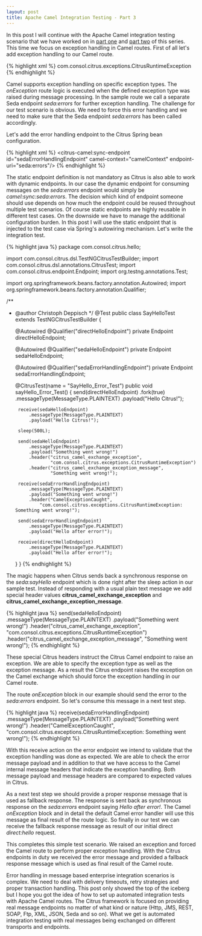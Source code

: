 ```yaml
---
layout: post
title: Apache Camel Integration Testing - Part 3
---
```


In this post I will continue with the Apache Camel integration testing scenario that we have worked on in
<a href="http://christophd.github.io/camel-testing-part-1/" title="Part 1" target="_blank">part one</a> and
<a href="http://christophd.github.io/camel-testing-part-2/" title="Part 2" target="_blank">part two</a> of this series.
This time we focus on exception handling in Camel routes. First of all let's add exception handling to our Camel route.

{% highlight xml %}
<camelContext id="camelContext" xmlns="http://camel.apache.org/schema/spring">
  <route id="helloRoute">
    <from uri="direct:hello"/>
    <to uri="seda:sayHello" pattern="InOut"/>
    <onException>
      <exception>com.consol.citrus.exceptions.CitrusRuntimeException</exception>
      <to uri="seda:errors"/>
    </onException>
  </route>
</camelContext>
{% endhighlight %}

Camel supports exception handling on specific exception types. The _onException_ route logic is executed when the defined exception type was raised
during message processing. In the sample route we call a separate Seda endpoint _seda:errors_ for further exception handling. The challenge for our
test scenario is obvious. We need to force this error handling and we need to make sure that the Seda endpoint _seda:errors_ has been called accordingly.

Let's add the error handling endpoint to the Citrus Spring bean configuration.

{% highlight xml %}
<citrus-camel:sync-endpoint id="sedaErrorHandlingEndpoint"
                       camel-context="camelContext"
                       endpoint-uri="seda:errors"/>
{% endhighlight %}

The static endpoint definition is not mandatory as Citrus is also able to work with dynamic endpoints. In our case the dynamic endpoint for consuming messages on
the _seda:errors_ endpoint would simply be _camel:sync:seda:errors_. The decision which kind of endpoint someone should use depends
on how much the endpoint could be reused throughout multiple test scenarios. Of course static endpoints are highly reusable in different test cases. On the downside
we have to manage the additional configuration burden. In this post I will use the static endpoint that is injected to the test case via Spring's autowiring mechanism.
Let's write the integration test.

{% highlight java %}
package com.consol.citrus.hello;

import com.consol.citrus.dsl.TestNGCitrusTestBuilder;
import com.consol.citrus.dsl.annotations.CitrusTest;
import com.consol.citrus.endpoint.Endpoint;
import org.testng.annotations.Test;

import org.springframework.beans.factory.annotation.Autowired;
import org.springframework.beans.factory.annotation.Qualifier;

/**
 * @author Christoph Deppisch
 */
@Test
public class SayHelloTest extends TestNGCitrusTestBuilder {

    @Autowired
    @Qualifier("directHelloEndpoint")
    private Endpoint directHelloEndpoint;

    @Autowired
    @Qualifier("sedaHelloEndpoint")
    private Endpoint sedaHelloEndpoint;

    @Autowired
    @Qualifier("sedaErrorHandlingEndpoint")
    private Endpoint sedaErrorHandlingEndpoint;

    @CitrusTest(name = "SayHello_Error_Test")
    public void sayHello_Error_Test() {
        send(directHelloEndpoint)
            .fork(true)
            .messageType(MessageType.PLAINTEXT)
            .payload("Hello Citrus!");

        receive(sedaHelloEndpoint)
            .messageType(MessageType.PLAINTEXT)
            .payload("Hello Citrus!");

        sleep(500L);

        send(sedaHelloEndpoint)
            .messageType(MessageType.PLAINTEXT)
            .payload("Something went wrong!")
            .header("citrus_camel_exchange_exception",
                    "com.consol.citrus.exceptions.CitrusRuntimeException")
            .header("citrus_camel_exchange_exception_message",
                    "Something went wrong!");

        receive(sedaErrorHandlingEndpoint)
            .messageType(MessageType.PLAINTEXT)
            .payload("Something went wrong!")
            .header("CamelExceptionCaught",
                "com.consol.citrus.exceptions.CitrusRuntimeException: Something went wrong!");

        send(sedaErrorHandlingEndpoint)
            .messageType(MessageType.PLAINTEXT)
            .payload("Hello after error!");

        receive(directHelloEndpoint)
            .messageType(MessageType.PLAINTEXT)
            .payload("Hello after error!");
    }
}
{% endhighlight %}

The magic happens when Citrus sends back a synchronous response on the _seda:sayHello_ endpoint which is done right after the sleep action in our sample test.
Instead of responding with a usual plain text message we add special header values __citrus_camel_exchange_exception__ and __citrus_camel_exchange_exception_message__.

{% highlight java %}
send(sedaHelloEndpoint)
    .messageType(MessageType.PLAINTEXT)
    .payload("Something went wrong!")
    .header("citrus_camel_exchange_exception",
            "com.consol.citrus.exceptions.CitrusRuntimeException")
    .header("citrus_camel_exchange_exception_message",
            "Something went wrong!");
{% endhighlight %}

These special Citrus headers instruct the Citrus Camel endpoint to raise an exception. We are able to specify the exception type as well as the exception message. As a result
the Citrus endpoint raises the exception on the Camel exchange which should force the exception handling in our Camel route.

The route _onException_ block in our example should send the error to the _seda:errors_ endpoint. So let's consume this message in a next test step.

{% highlight java %}
receive(sedaErrorHandlingEndpoint)
    .messageType(MessageType.PLAINTEXT)
    .payload("Something went wrong!")
    .header("CamelExceptionCaught",
        "com.consol.citrus.exceptions.CitrusRuntimeException: Something went wrong!");
{% endhighlight %}

With this receive action on the error endpoint we intend to validate that the exception handling was done as expected. We are able to check the error message payload and in addition
to that we have access to the Camel internal message headers that indicate the exception handling. Both message payload and message headers are compared to expected values in Citrus.

As a next test step we should provide a proper response message that is used as fallback response. The response is sent back as synchronous response on the _seda:errors_ endpoint saying _Hello after error!_.
The Camel _onException_ block and in detail the default Camel error handler will use this message as final result of the route logic. So finally in our test we can receive the fallback response message as result
of our initial direct _direct:hello_ request.

This completes this simple test scenario. We raised an exception and forced the Camel route to perform proper exception handling. With the Citrus endpoints in duty we received the error message and provided a fallback
response message which is used as final result of the Camel route.

Error handling in message based enterprise integration scenarios is complex. We need to deal with delivery timeouts, retry strategies and proper transaction handling. This post only showed the top of the iceberg but I hope
you got the idea of how to set up automated integration tests with Apache Camel routes. The Citrus framework is focused on providing real message endpoints no matter of what kind or nature (Http, JMS, REST, SOAP, Ftp, XML, JSON,
Seda and so on). What we get is automated integration testing with real messages being exchanged on different transports and endpoints.
